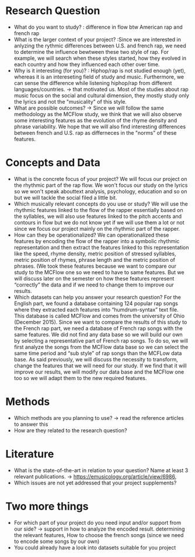 # Research Question
- What do you want to study? : difference in flow btw American rap and french rap
- What is the larger context of your project? :Since we are interested in anlyzing the rythmic differences between U.S. and french rap, we need to determine the influence bewtween these two style of rap. For example, we will search when these styles started, how they evolved in each country and how they influenced each other over time.
- Why is it interesting (for you)? : Hiphop/rap is not studied enough (yet), whereas it is an intereseting field of study and music. Furthermore, we can sense the difference while listening hiphop/rap from different languages/countries. -> that motivated us. Most of the studies about rap music focus on the social and cultural dimension, they mostly study only the lyrics and not the "musicality" of this style. 
- What are possible outcomes? -> Since we will follow the same methodology as the MCFlow study, we think that we will also observe some interesting features as the evolution of the rhyme density and phrase variability. We hope that we will also find interesting differences between french and U.S. rap as differneces in the "norms" of these features.

# Concepts and Data
- What is the concrete focus of your project? 
We will focus our project on the rhythmic part of the rap flow. We won't focus our study on the lyrics so we won't speak abouttext analysis, psychology, education and so on but we will tackle the social filed a little bit.
- Which musically relevant concepts do you use or study?
We will use the rhythmic features linked to the flow of the rapper essentially based on the syllables, we will also use features linked to the pitch accents and contours in flow but we do not know yet if we will use them a lot or not since we focus our project mainly on the rhythmic part of the rapper.
- How can they be operationalized?
We can operationalized these features by encoding the flow of the rapper into a symbolic rhythmic representation and then extract the features linked to this representation like the speed, rhyme density, metric position of stressed syllables, metric position of rhymes, phrase length and the metric position of phrases. (We took these features because we want to compare our study to the MCFlow one so we need to have to same features. But we will discuss later on the semester on how these features represent “correctly” the data and if we need to change them to improve our results.
- Which datasets can help you answer your research question?
For the English part, we found a database containing 124 popular rap songs where they extracted each features into “humdrum-syntax” text file. This database is called MCFlow and comes from the university of Ohio (December 2015). Since we want to compare the results of this study to the French rap part, we need a database of French rap songs with the same features. We did not find any data base so we will build our own by selecting a representative part of French rap songs. To do so, we will first analyze the songs from the MCFlow data base so we can select the same time period and “sub style” of rap songs than the MCFLow data base.
As said previously, we will discuss the necessity to transform, change the features that we will need for our study. If we find that it will improve our results, we will modify our data base and the MCFlow one too so we will adapt them to the new required features.


# Methods
- Which methods are you planning to use? -> read the reference articles to answer this
- How are they related to the research question?
# Literature
- What is the state-of-the-art in relation to your question? Name at least 3 relevant publications. -> https://emusicology.org/article/view/6986, 
- Which issues are not yet addressed that your project supplements?
# Two more things
- For which part of your project do you need input and/or support from our side? -> support in how to analyze the encoded result. determining the relevant features, How to choose the french songs (since we need to encode some songs by our own)
- You could already have a look into datasets suitable for you project 

